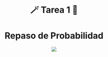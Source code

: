 <div align="center">

# 🪄 **Tarea 1** 🎰



# **Repaso de Probabilidad**


</div>


<div align="center">

[![](https://media.giphy.com/media/26uf2YTgF5upXUTm0/giphy.gif)](https://www.youtube.com/watch?v=vSkb0kDacjs)



<!---
La informacion detallada sobre que se realizo en esta practica puede ser consultada [aquí](./Specs-Tarea_1_RPYAA.pdf).
-->


</div>


